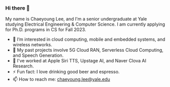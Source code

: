 ### Hi there 👋

My name is Chaeyoung Lee, and I'm a senior undergraduate at Yale studying Electrical Engineering & Computer Science. I am currently applying for Ph.D. programs in CS for Fall 2023.

- 🤔 I’m interested in cloud computing, mobile and embedded systems, and wireless networks.
- 🔭 My past projects involve 5G Cloud RAN, Serverless Cloud Computing, and Speech Generation.
- 💼 I've worked at Apple Siri TTS, Upstage AI, and Naver Clova AI Research.
- ⚡ Fun fact: I love drinking good beer and espresso.
- 📫 How to reach me: chaeyoung.lee@yale.edu

<!--
**chaeyoung-lee/chaeyoung-lee** is a ✨ _special_ ✨ repository because its `README.md` (this file) appears on your GitHub profile.

Here are some ideas to get you started:

- 🔭 I’m currently working on ...
- 🌱 I’m currently learning ...
- 👯 I’m looking to collaborate on ...
- 🤔 I’m looking for help with ...
- 💬 Ask me about ...
- 📫 How to reach me: ...
- 😄 Pronouns: ...
- ⚡ Fun fact: ...
-->
